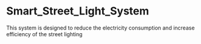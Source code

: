 # Smart_Street_Light_System
This system is designed to reduce the electricity consumption and increase efficiency of the street lighting
